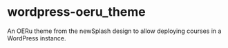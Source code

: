 # wordpress-oeru_theme

An OERu theme from the newSplash design to allow deploying
courses in a WordPress instance.

